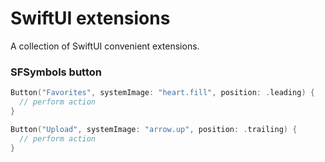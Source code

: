 # SwiftUI extensions

A collection of SwiftUI convenient extensions.

### SFSymbols button

```swift
Button("Favorites", systemImage: "heart.fill", position: .leading) {
  // perform action
}

Button("Upload", systemImage: "arrow.up", position: .trailing) {
  // perform action
}
```

